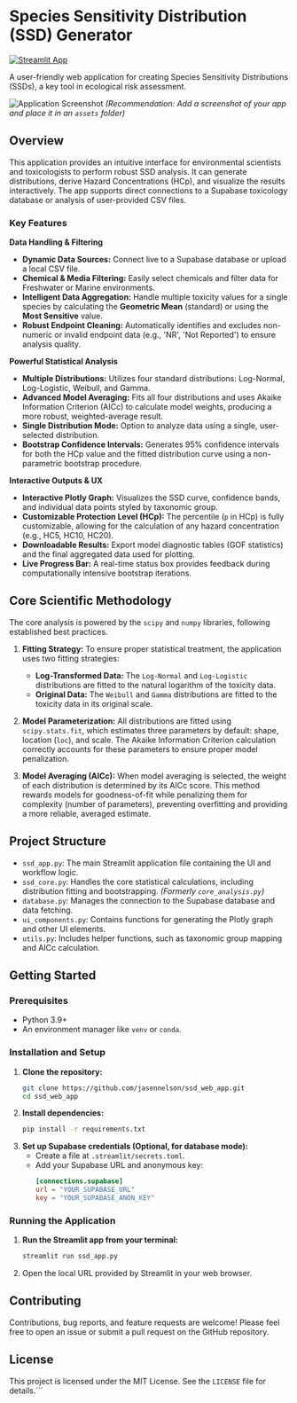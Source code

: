 # Species Sensitivity Distribution (SSD) Generator

[![Streamlit App](https://static.streamlit.io/badges/streamlit_badge_black_white.svg)](https://sstac-ssd-web-app.streamlit.app/)

A user-friendly web application for creating Species Sensitivity Distributions (SSDs), a key tool in ecological risk assessment.

![Application Screenshot](assets/screenshot.png)
*(Recommendation: Add a screenshot of your app and place it in an `assets` folder)*

## Overview

This application provides an intuitive interface for environmental scientists and toxicologists to perform robust SSD analysis. It can generate distributions, derive Hazard Concentrations (HCp), and visualize the results interactively. The app supports direct connections to a Supabase toxicology database or analysis of user-provided CSV files.

### Key Features

**Data Handling & Filtering**
*   **Dynamic Data Sources:** Connect live to a Supabase database or upload a local CSV file.
*   **Chemical & Media Filtering:** Easily select chemicals and filter data for Freshwater or Marine environments.
*   **Intelligent Data Aggregation:** Handle multiple toxicity values for a single species by calculating the **Geometric Mean** (standard) or using the **Most Sensitive** value.
*   **Robust Endpoint Cleaning:** Automatically identifies and excludes non-numeric or invalid endpoint data (e.g., 'NR', 'Not Reported') to ensure analysis quality.

**Powerful Statistical Analysis**
*   **Multiple Distributions:** Utilizes four standard distributions: Log-Normal, Log-Logistic, Weibull, and Gamma.
*   **Advanced Model Averaging:** Fits all four distributions and uses Akaike Information Criterion (AICc) to calculate model weights, producing a more robust, weighted-average result.
*   **Single Distribution Mode:** Option to analyze data using a single, user-selected distribution.
*   **Bootstrap Confidence Intervals:** Generates 95% confidence intervals for both the HCp value and the fitted distribution curve using a non-parametric bootstrap procedure.

**Interactive Outputs & UX**
*   **Interactive Plotly Graph:** Visualizes the SSD curve, confidence bands, and individual data points styled by taxonomic group.
*   **Customizable Protection Level (HCp):** The percentile (`p` in HCp) is fully customizable, allowing for the calculation of any hazard concentration (e.g., HC5, HC10, HC20).
*   **Downloadable Results:** Export model diagnostic tables (GOF statistics) and the final aggregated data used for plotting.
*   **Live Progress Bar:** A real-time status box provides feedback during computationally intensive bootstrap iterations.

## Core Scientific Methodology

The core analysis is powered by the `scipy` and `numpy` libraries, following established best practices.

1.  **Fitting Strategy:** To ensure proper statistical treatment, the application uses two fitting strategies:
    *   **Log-Transformed Data:** The `Log-Normal` and `Log-Logistic` distributions are fitted to the natural logarithm of the toxicity data.
    *   **Original Data:** The `Weibull` and `Gamma` distributions are fitted to the toxicity data in its original scale.

2.  **Model Parameterization:** All distributions are fitted using `scipy.stats.fit`, which estimates three parameters by default: shape, location (`loc`), and scale. The Akaike Information Criterion calculation correctly accounts for these parameters to ensure proper model penalization.

3.  **Model Averaging (AICc):** When model averaging is selected, the weight of each distribution is determined by its AICc score. This method rewards models for goodness-of-fit while penalizing them for complexity (number of parameters), preventing overfitting and providing a more reliable, averaged estimate.

## Project Structure

*   `ssd_app.py`: The main Streamlit application file containing the UI and workflow logic.
*   `ssd_core.py`: Handles the core statistical calculations, including distribution fitting and bootstrapping. *(Formerly `core_analysis.py`)*
*   `database.py`: Manages the connection to the Supabase database and data fetching.
*   `ui_components.py`: Contains functions for generating the Plotly graph and other UI elements.
*   `utils.py`: Includes helper functions, such as taxonomic group mapping and AICc calculation.

## Getting Started

### Prerequisites
*   Python 3.9+
*   An environment manager like `venv` or `conda`.

### Installation and Setup

1.  **Clone the repository:**
    ```bash
    git clone https://github.com/jasennelson/ssd_web_app.git
    cd ssd_web_app
    ```
2.  **Install dependencies:**
    ```bash
    pip install -r requirements.txt
    ```
3.  **Set up Supabase credentials (Optional, for database mode):**
    *   Create a file at `.streamlit/secrets.toml`.
    *   Add your Supabase URL and anonymous key:
        ```toml
        [connections.supabase]
        url = "YOUR_SUPABASE_URL"
        key = "YOUR_SUPABASE_ANON_KEY"
        ```

### Running the Application

1.  **Run the Streamlit app from your terminal:**
    ```bash
    streamlit run ssd_app.py
    ```
2.  Open the local URL provided by Streamlit in your web browser.

## Contributing

Contributions, bug reports, and feature requests are welcome! Please feel free to open an issue or submit a pull request on the GitHub repository.

## License

This project is licensed under the MIT License. See the `LICENSE` file for details.```